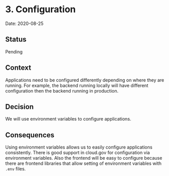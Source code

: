 # 3. Configuration

Date: 2020-08-25

## Status

Pending

## Context

Applications need to be configured differently depending on where they are running. For example, the backend running locally will have different configuration then the backend running in production.

## Decision

We will use environment variables to configure applications.

## Consequences

Using environment variables allows us to easily configure applications consistently. There is good support in cloud.gov for configuration via environment variables. Also the frontend will be easy to configure because there are frontend libraries that allow setting of environment variables with `.env` files.
